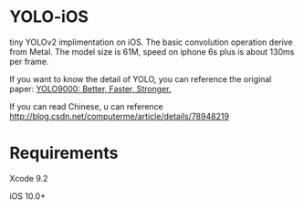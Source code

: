 # YOLO-iOS
tiny YOLOv2 implimentation on iOS.
The basic convolution operation derive from Metal.
The model size is 61M, speed on iphone 6s plus is about 130ms per frame.

If you want to know the detail of YOLO, you can reference the original paper: [YOLO9000: Better, Faster, Stronger.](https://arxiv.org/abs/1612.08242)

If you can read Chinese, u can reference http://blog.csdn.net/computerme/article/details/78948219
# Requirements
Xcode 9.2

iOS 10.0+
